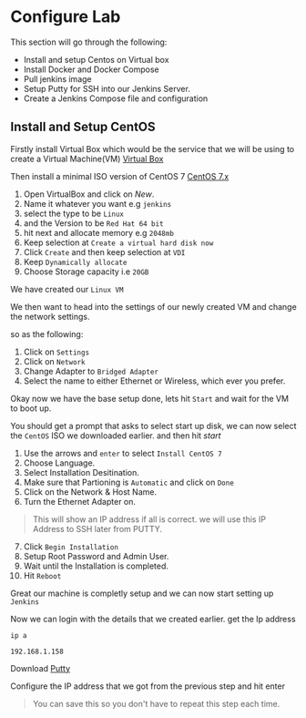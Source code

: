 
# Configure Lab

This section will go through the following:

- Install and setup Centos on Virtual box
- Install Docker and Docker Compose
- Pull jenkins image
- Setup Putty for SSH into our Jenkins Server. 
- Create a Jenkins Compose file and configuration

## Install and Setup CentOS 

Firstly install Virtual Box which would be the service that we will be using to create a Virtual Machine(VM)
[Virtual Box](https://www.virtualbox.org/wiki/Downloads)

Then install a minimal ISO version of CentOS 7
[CentOS 7.x](https://www.virtualbox.org/wiki/Downloads)

1) Open VirtualBox and click on *New*. 
2) Name it whatever you want e.g `jenkins`
3) select the type to be `Linux`
4) and the Version to be `Red Hat 64 bit`
5) hit next and allocate memory e.g `2048mb`
6) Keep selection at `Create a virtual hard disk now`
7) Click `Create` and then keep selection at `VDI`
7) Keep `Dynamically allocate`
8) Choose Storage capacity i.e `20GB`

We have created our `Linux VM`

We then want to head into the settings of our newly created VM and change the network settings. 

so as the following: 

1) Click on `Settings`
2) Click on `Network`
3) Change Adapter to `Bridged Adapter`
4) Select the name to either Ethernet or Wireless, which ever you prefer.

Okay now we have the base setup done, lets hit `Start` and wait for the VM to boot up. 

You should get a prompt that asks to select start up disk, we can now select the `CentOS` ISO we downloaded earlier. 
and then hit *start* 

1) Use the arrows and `enter` to select `Install CentOS 7`
2) Choose Language.
3) Select Installation Desitination. 
4) Make sure that Partioning is `Automatic` and click on `Done`
5) Click on the Network & Host Name. 
6) Turn the Ethernet Adapter on. 

> This will show an IP address if all is correct. we will use this IP Address to SSH later from PUTTY.

7) Click `Begin Installation`
8) Setup Root Password and Admin User.
9) Wait until the Installation is completed.
10) Hit `Reboot`

Great our machine is completly setup and we can now start setting up `Jenkins`

Now we can login with the details that we created earlier. 
get the Ip address

`ip a`

`192.168.1.158`

Download [Putty](https://www.putty.org/)

Configure the IP address that we got from the previous step and hit enter

> You can save this so you don't have to repeat this step each time.


